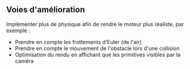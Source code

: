 ## Voies d'amélioration

Implémenter plus de physique afin de rendre le moteur plus réaliste, par exemple :
- Prendre en compte les frottements d'Euler (de l'air)
- Prendre en compte le mouvement de l'obstacle lors d'une collision
- Optimisation du rendu en affichant que les primitives visibles par la caméra
